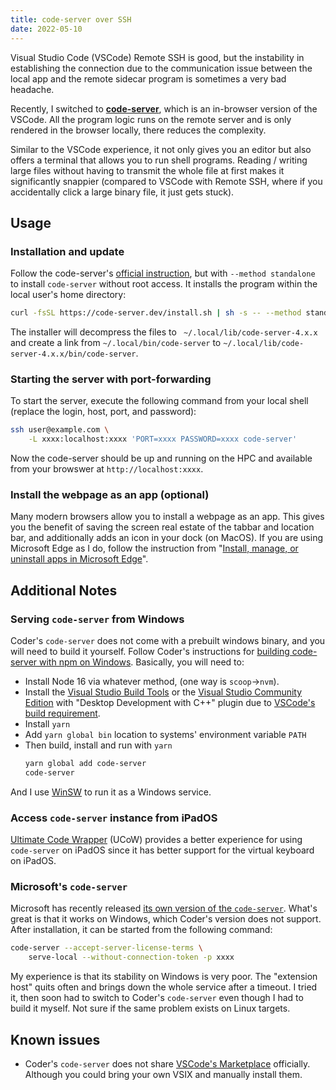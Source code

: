 ```yaml
---
title: code-server over SSH
date: 2022-05-10
---
```


Visual Studio Code (VSCode) Remote SSH is good, but the instability in establishing the connection due to the communication issue between the local app and the remote sidecar program is sometimes a very bad headache.

Recently, I switched to **[code-server](https://github.com/coder/code-server)**, which is an in-browser version of the VSCode. All the program logic runs on the remote server and is only rendered in the browser locally, there reduces the complexity.

Similar to the VSCode experience, it not only gives you an editor but also offers a terminal that allows you to run shell programs. Reading / writing large files without having to transmit the whole file at first makes it significantly snappier (compared to VSCode with Remote SSH, where if you accidentally click a large binary file, it just gets stuck).

## Usage

### Installation and update

Follow the code-server's [official instruction](https://coder.com/docs/code-server/latest/install), but with `--method standalone` to install `code-server` without root access. It installs the program within the local user's home directory:

```bash
curl -fsSL https://code-server.dev/install.sh | sh -s -- --method standalone
```

The installer will decompress the files to ` ~/.local/lib/code-server-4.x.x` and create a link from `~/.local/bin/code-server` to `~/.local/lib/code-server-4.x.x/bin/code-server`.

### Starting the server with port-forwarding

To start the server, execute the following command from your local shell (replace the login, host, port, and password):

```bash
ssh user@example.com \
	-L xxxx:localhost:xxxx 'PORT=xxxx PASSWORD=xxxx code-server'
```

Now the code-server should be up and running on the HPC and available from your browswer at `http://localhost:xxxx`.

### Install the webpage as an app (optional)

Many modern browsers allow you to install a webpage as an app. This gives you the benefit of saving the screen real estate of the tabbar and location bar, and additionally adds an icon in your dock (on MacOS). If you are using Microsoft Edge as I do, follow the instruction from "[Install, manage, or uninstall apps in Microsoft Edge](https://support.microsoft.com/en-us/topic/install-manage-or-uninstall-apps-in-microsoft-edge-0c156575-a94a-45e4-a54f-3a84846f6113)".

## Additional Notes

### Serving `code-server` from Windows

Coder's `code-server` does not come with a prebuilt windows binary, and you will need to build it yourself. Follow Coder's instructions for [building code-server with npm on Windows](https://coder.com/docs/code-server/latest/npm#windows). Basically, you will need to:

- Install Node 16 via whatever method, (one way is `scoop`→`nvm`).
- Install the [Visual Studio Build Tools](https://visualstudio.microsoft.com/thank-you-downloading-visual-studio/?sku=BuildTools) or the [Visual Studio Community Edition](https://visualstudio.microsoft.com/thank-you-downloading-visual-studio/?sku=Community) with  "Desktop Development with C++" plugin due to [VSCode's build requirement](https://github.com/Microsoft/vscode/wiki/How-to-Contribute#prerequisites).
- Install `yarn`
- Add `yarn global bin` location to systems' environment variable `PATH`
- Then build, install and run with `yarn`
  ```powershell
  yarn global add code-server
  code-server
  ```

And I use [WinSW](https://github.com/winsw/winsw) to run it as a Windows service.

### Access `code-server` instance from iPadOS

[Ultimate Code Wrapper](https://apps.apple.com/us/app/ucow-ultimate-code-wrapper/id1551344923) (UCoW) provides a better experience for using `code-server` on iPadOS since it has better support for the virtual keyboard on iPadOS.

### Microsoft's `code-server`

Microsoft has recently released [its own version of the `code-server`](https://code.visualstudio.com/docs/remote/vscode-server). What's great is that it works on Windows, which Coder's version does not support. After installation, it can be started from the following command:

```bash
code-server --accept-server-license-terms \
	serve-local --without-connection-token -p xxxx 
```

My experience is that its stability on Windows is very poor. The "extension host" quits often and brings down the whole service after a timeout. I tried it, then soon had to switch to Coder's `code-server` even though I had to build it myself. Not sure if the same problem exists on Linux targets.

## Known issues

- Coder's `code-server` does not share [VSCode's Marketplace](https://coder.com/docs/code-server/latest/FAQ#why-cant-code-server-use-microsofts-extension-marketplace) officially. Although you could bring your own VSIX and manually install them.

